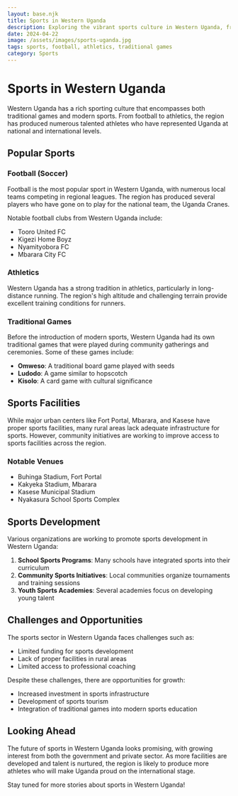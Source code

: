 ```yaml
---
layout: base.njk
title: Sports in Western Uganda
description: Exploring the vibrant sports culture in Western Uganda, from traditional games to modern competitions.
date: 2024-04-22
image: /assets/images/sports-uganda.jpg
tags: sports, football, athletics, traditional games
category: Sports
---
```


# Sports in Western Uganda

Western Uganda has a rich sporting culture that encompasses both traditional games and modern sports. From football to athletics, the region has produced numerous talented athletes who have represented Uganda at national and international levels.

## Popular Sports

### Football (Soccer)

Football is the most popular sport in Western Uganda, with numerous local teams competing in regional leagues. The region has produced several players who have gone on to play for the national team, the Uganda Cranes.

Notable football clubs from Western Uganda include:
- Tooro United FC
- Kigezi Home Boyz
- Nyamityobora FC
- Mbarara City FC

### Athletics

Western Uganda has a strong tradition in athletics, particularly in long-distance running. The region's high altitude and challenging terrain provide excellent training conditions for runners.

### Traditional Games

Before the introduction of modern sports, Western Uganda had its own traditional games that were played during community gatherings and ceremonies. Some of these games include:

- **Omweso**: A traditional board game played with seeds
- **Ludodo**: A game similar to hopscotch
- **Kisolo**: A card game with cultural significance

## Sports Facilities

While major urban centers like Fort Portal, Mbarara, and Kasese have proper sports facilities, many rural areas lack adequate infrastructure for sports. However, community initiatives are working to improve access to sports facilities across the region.

### Notable Venues

- Buhinga Stadium, Fort Portal
- Kakyeka Stadium, Mbarara
- Kasese Municipal Stadium
- Nyakasura School Sports Complex

## Sports Development

Various organizations are working to promote sports development in Western Uganda:

1. **School Sports Programs**: Many schools have integrated sports into their curriculum
2. **Community Sports Initiatives**: Local communities organize tournaments and training sessions
3. **Youth Sports Academies**: Several academies focus on developing young talent

## Challenges and Opportunities

The sports sector in Western Uganda faces challenges such as:
- Limited funding for sports development
- Lack of proper facilities in rural areas
- Limited access to professional coaching

Despite these challenges, there are opportunities for growth:
- Increased investment in sports infrastructure
- Development of sports tourism
- Integration of traditional games into modern sports education

## Looking Ahead

The future of sports in Western Uganda looks promising, with growing interest from both the government and private sector. As more facilities are developed and talent is nurtured, the region is likely to produce more athletes who will make Uganda proud on the international stage.

Stay tuned for more stories about sports in Western Uganda! 
